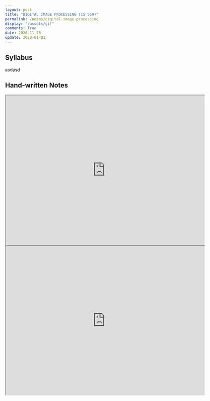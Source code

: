 ```yaml
---
layout: post
title: "DIGITAL IMAGE PROCESSING (CS 559)"
permalink: /notes/digital-image-processing
display: "/assets/gif"
comments: True
date: 2020-11-28
update: 2020-01-01
---
```

## Syllabus

asdasd

## Hand-written Notes

<iframe src="https://drive.google.com/file/d/1mbRIW0zRd3AAyyli3TCyPpKsj4TZ866S/preview" width="640" height="480"></iframe>

<iframe src="https://drive.google.com/file/d/1J4OmIeOTG71DMYYZsZ7tSGozZqy-wK38/preview" width="640" height="480"></iframe>